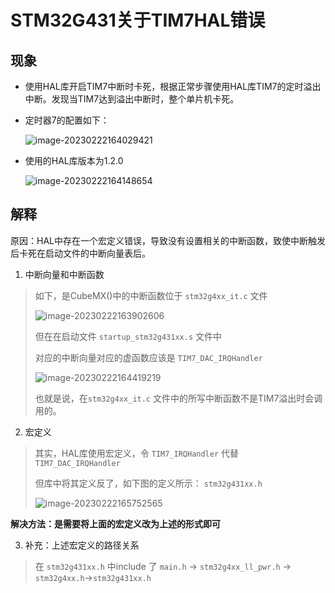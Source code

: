 # STM32G431关于TIM7HAL错误

## 现象

- 使用HAL库开启TIM7中断时卡死，根据正常步骤使用HAL库TIM7的定时溢出中断。发现当TIM7达到溢出中断时，整个单片机卡死。

- 定时器7的配置如下：

  ![image-20230222164029421](https://sheep-photo.oss-cn-shenzhen.aliyuncs.com/img/202302221640882.png)

- 使用的HAL库版本为1.2.0

  ![image-20230222164148654](https://sheep-photo.oss-cn-shenzhen.aliyuncs.com/img/202302221641201.png)

## 解释

原因：HAL中存在一个宏定义错误，导致没有设置相关的中断函数，致使中断触发后卡死在启动文件的中断向量表后。

1. 中断向量和中断函数

>如下，是CubeMX()中的中断函数位于 `stm32g4xx_it.c` 文件 
>
>![image-20230222163902606](https://sheep-photo.oss-cn-shenzhen.aliyuncs.com/img/202302221639184.png)
>
>但在在启动文件 `startup_stm32g431xx.s` 文件中
>
>对应的中断向量对应的虚函数应该是 `TIM7_DAC_IRQHandler` 
>
>![image-20230222164419219](https://sheep-photo.oss-cn-shenzhen.aliyuncs.com/img/202302221644980.png)
>
>也就是说，在`stm32g4xx_it.c` 文件中的所写中断函数不是TIM7溢出时会调用的。

2. 宏定义

>其实，HAL库使用宏定义，令 `TIM7_IRQHandler` 代替 `TIM7_DAC_IRQHandler`
>
>但库中将其定义反了，如下图的定义所示： `stm32g431xx.h`
>
>![image-20230222165752565](https://sheep-photo.oss-cn-shenzhen.aliyuncs.com/img/202302221657452.png)

**解决方法：是需要将上面的宏定义改为上述的形式即可**

3. 补充：上述宏定义的路径关系

>在 `stm32g431xx.h` 中include 了 `main.h` -> `stm32g4xx_ll_pwr.h` -> `stm32g4xx.h`->`stm32g431xx.h`